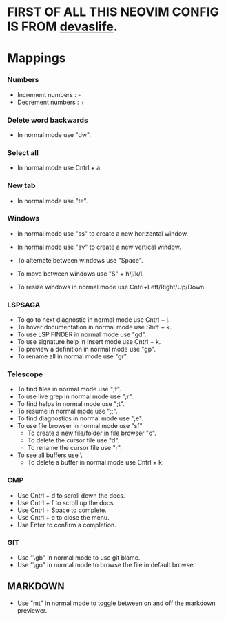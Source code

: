 # FIRST OF ALL THIS NEOVIM CONFIG IS FROM <a href="https://www.youtube.com/c/devaslife">devaslife</a>.

# Mappings
### Numbers
- Increment numbers : -
- Decrement numbers : +

### Delete word backwards
- In normal mode use "dw".

### Select all
- In normal mode use Cntrl + a.

### New tab
- In normal mode use "te".

### Windows
- In normal mode use "ss" to create a new horizontal window.
- In normal mode use "sv" to create a new vertical window.

- To alternate between windows use "Space".
- To move between windows use "S" + h/j/k/l.

- To resize windows in normal mode use Cntrl+Left/Right/Up/Down.

### LSPSAGA
- To go to next diagnostic in normal mode use Cntrl + j.
- To hover documentation in normal mode use Shift + k.
- To use LSP FINDER in normal mode use "gd".
- To use signature help in insert mode use Cntrl + k.
- To preview a definition in normal mode use "gp".
- To rename all in normal mode use "gr".

### Telescope
- To find files in normal mode use ";f".
- To use live grep in normal mode use ";r".
- To find helps in normal mode use ";t".
- To resume in normal mode use ";;".
- To find diagnostics in normal mode use ";e".
- To use file browser in normal mode use "sf"
    - To create a new file/folder in file browser "c".
    - To delete the cursor file use "d".
    - To rename the cursor file use "r".
- To see all buffers use \\
    - To delete a buffer in normal mode use Cntrl + k.

### CMP
- Use Cntrl + d to scroll down the docs.
- Use Cntrl + f to scroll up the docs.
- Use Cntrl + Space to complete.
- Use Cntrl + e to close the menu.
- Use Enter to confirm a completion.

### GIT
- Use "\gb" in normal mode to use git blame.
- Use "\go" in normal mode to browse the file in default browser.

## MARKDOWN
- Use "<space>mt" in normal mode to toggle between on and off the markdown previewer.
